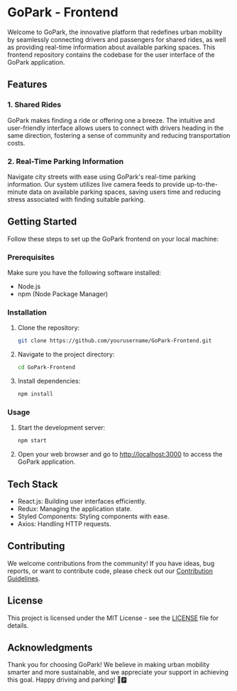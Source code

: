 # GoPark - Frontend

Welcome to GoPark, the innovative platform that redefines urban mobility by seamlessly connecting drivers and passengers for shared rides, as well as providing real-time information about available parking spaces. This frontend repository contains the codebase for the user interface of the GoPark application.

## Features

### 1. Shared Rides

GoPark makes finding a ride or offering one a breeze. The intuitive and user-friendly interface allows users to connect with drivers heading in the same direction, fostering a sense of community and reducing transportation costs.

### 2. Real-Time Parking Information

Navigate city streets with ease using GoPark's real-time parking information. Our system utilizes live camera feeds to provide up-to-the-minute data on available parking spaces, saving users time and reducing stress associated with finding suitable parking.

## Getting Started

Follow these steps to set up the GoPark frontend on your local machine:

### Prerequisites

Make sure you have the following software installed:

- Node.js
- npm (Node Package Manager)

### Installation

1. Clone the repository:

   ```bash
   git clone https://github.com/yourusername/GoPark-Frontend.git
   ```

2. Navigate to the project directory:

   ```bash
   cd GoPark-Frontend
   ```

3. Install dependencies:

   ```bash
   npm install
   ```

### Usage

1. Start the development server:

   ```bash
   npm start
   ```

2. Open your web browser and go to [http://localhost:3000](http://localhost:3000) to access the GoPark application.

## Tech Stack

- React.js: Building user interfaces efficiently.
- Redux: Managing the application state.
- Styled Components: Styling components with ease.
- Axios: Handling HTTP requests.

## Contributing

We welcome contributions from the community! If you have ideas, bug reports, or want to contribute code, please check out our [Contribution Guidelines](CONTRIBUTING.md).

## License

This project is licensed under the MIT License - see the [LICENSE](LICENSE) file for details.

## Acknowledgments

Thank you for choosing GoPark! We believe in making urban mobility smarter and more sustainable, and we appreciate your support in achieving this goal. Happy driving and parking! 🚗🅿️
